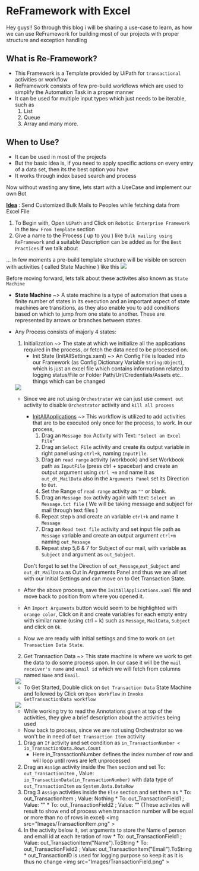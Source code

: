 # ReFramework with Excel
 
Hey guys!! So through this blog i will be sharing a use-case to learn, as how we can use ReFramework for building most of our projects with proper structure and exception handling

## What is Re-Framework?
* This Framework is a Template provided by UiPath for ```transactional``` activities or workflow
* ReFramework consists of few pre-build workflows which are used to simplify the Automation Task in a proper manner
* It can be used for multiple input types which just needs to be iterable, such as
  1. List
  2. Queue
  3. Array
  and many more.

## When to Use?
* It can be used in most of the projects
* But the basic idea is, if you need to apply specific actions on every entry of a data set, then its the best option you have
* It works through index based search and process

Now without wasting any time, lets start with a UseCase and implement our own Bot

<b><u>Idea</u></b> : Send Customized Bulk Mails to Peoples while fetching data from Excel File

1. To Begin with, Open ```UiPath``` and Click on ```Robotic Enterprise Framework``` in the ```New From Template``` section
2. Give a name to the Process ( up to you ) like ```Bulk mailing using ReFramework``` and a suitable Description can be added as for the ```Best Practices``` if we talk about

... In few moments a pre-build template structure will be visible on screen with activities ( called State Machine ) like this <img src="Images/Re-Framework.jpg" />

Before moving forward, lets talk about these activites also known as ```State Machine```
* <b>State Machine</b> ~> A state machine is a type of automation that uses a finite number of states in its execution and an important aspect of state machines are transitions, as they also enable you to add conditions based on which to jump from one state to another. These are represented by arrows or branches between states.
* Any Process consists of majorly 4 states:
  1. Initialization ~> The state at which we initialize all the applications required in the process, or fetch the data need to be processed on.
      * Init State (InitAllSettings.xaml) ~> An Config File is loaded into our Framework (as Config Dictionary Variable ```String:Object```), which is just an excel file which contains informationn related to logging status/File or Folder Path/Url/Credentials/Assets etc.. things which can be changed
  <img src="Images/InitAllSetting.jpg" />
  
   * Since we are not using ```Orchestrator``` we can just use ```comment out``` activity to disable ```Orchestrator``` activity and ```kill all process```
      * <u>InitAllApplications</u> ~> This workflow is utilized to add activities that are to be executed only once for the process, to work. In our process,
        1. Drag an ```Message Box``` Activity with Text: ```"Select an Excel File"```
        2. Drag an ```Select File``` activity and create its output variable in right panel using ```ctrl+k```, naming ```InputFile```.
        3. Drag an ```read range``` activity (workbook) and set Workbook path as ```InputFile``` (press ctrl + spacebar) and create an output argument using ```ctrl +m``` and name it as ```out_dt_MailData``` also in the ```Arguments Panel``` set its Direction to ```Out```.
        4. Set the Range of ```read range``` activity as ```""``` or blank.
        5. Drag an ```Message Box``` activity again with text: ```Select an Message.txt file``` ( We will be taking message and subject for mail through text files )
        6. Repeat step ```b``` and create an variable ```ctrl+k``` and name it ```Message```
        7. Drag an ```Read text file``` activity and set input file path as ```Message``` variable and create an output argument ```ctrl+m``` naming ```out_Message```
        8. Repeat step 5,6 & 7 for Subject of our mail, with variable as ```Subject``` and argument as ```out_Subject```.
        
       Don't forget to set the Direction of ```out_Message```,```out_Subject``` and ```out_dt_MailData``` as Out in Arguments Panel and thus we are all set with our Initial Settings and can move on to Get Transaction State.
   * After the above process, save the ```InitAllApplications.xaml``` file and move back to position from where you opened it.
   * An ```Import Arguments``` button would seem to be highlighted with ```orange color```, Click on it and create variables for each empty entry with similar name (using ctrl + k) such as ```Message```, ```MailData```, ```Subject``` and click on ```Ok```.
   * Now we are ready with initial settings and time to work on ```Get Transaction Data State```.
    
  2. Get Transaction Data ~> This state machine is where we work to get the data to do some process upon. In our case it will be the ```mail receiver's name``` and ```email id``` which we will fetch from columns named ```Name``` and ```Email```.
   <img src="Images/ExcelData.png" />
   
   * To Get Started, Double click on ```Get Transaction Data``` State Machine and followed by Click on ```Open Workflow``` in ```Invoke GetTransactionData workflow```
   <img src="Images/Get Transaction Data.png" />
   
   * While working try to read the Annotations given at top of the activities, they give a brief description about the activities being used
   * Now back to process, since we are not using Orchestrator so we won't be in need of ```Get Transaction Item``` activity
    1. Drag an ```If``` activity and set condition as ```in_TransactionNumber < io_TransactionData.Rows.Count```
        * Here in_TransactionNumber defines the index number of row and will loop until rows are left unprocessed
    2. Drag an ```Assign``` activity inside the ```Then``` section and set To: ```out_TransactionItem``` , Value: ```io_TransactionData(in_TransactionNumber)``` with data type of ```out_TransactionItem``` as ```System.Data.DataRow```
    3. Drag 3 ```Assign``` activities inside the ```Else``` section and set them as
      * To: out_TransactionItem  ; Value: Nothing
      * To: out_TransactionField1 ; Value: ""
      * To: out_TransactionField2 ; Value: ""
      (These activites will result to show end of process when transaction number will be equal or more than no of rows in excel)
    <img src="Images/TransactionItem.png" \>
    4. In the activity below it, set arguments to store the Name of person and email id at each iteration of row
      * To: out_TransactionField1 ; Value: out_TransactionItem("Name").ToString
      * To: out_TransactionField2 ; Value: out_TransactionItem("Email").ToString
      * out_TransactionID is used for logging purpose so keep it as it is thus no change 
    <img src="Images/TransactionField.png" \>
